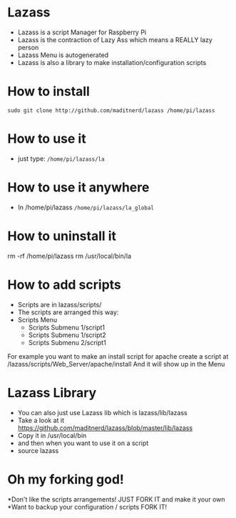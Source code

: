 Lazass
======

* Lazass is a script Manager for Raspberry Pi
* Lazass is the contraction of Lazy Ass which means a REALLY lazy person
* Lazass Menu is autogenerated
* Lazass is also a library to make installation/configuration scripts

How to install
====
`sudo git clone http://github.com/maditnerd/lazass /home/pi/lazass`

How to use it
===
* just type:
`/home/pi/lazass/la`

How to use it anywhere
===
* In /home/pi/lazass
`/home/pi/lazass/la_global`

How to uninstall it
===
rm -rf /home/pi/lazass
rm /usr/local/bin/la

How to add scripts
===
* Scripts are in lazass/scripts/
* The scripts are arranged this way:
* Scripts Menu
    * Scripts Submenu 1/script1
    * Scripts Submenu 1/script2
    * Scripts Submenu 2/script1

For example you want to make an install script for apache
create a script at /lazass/scripts/Web_Server/apache/install
And it will show up in the Menu

Lazass Library
===
* You can also just use Lazass lib which is lazass/lib/lazass
* Take a look at it https://github.com/maditnerd/lazass/blob/master/lib/lazass
* Copy it in /usr/local/bin
* and then when you want to use it on a script
* source lazass

Oh my forking god!
===
*Don't like the scripts arrangements! JUST FORK IT and make it your own
*Want to backup your configuration / scripts FORK IT!





